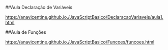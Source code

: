 ##Aula Declaração de Variáveis

https://anavicentine.github.io./JavaScriptBasico/DeclaracaoVariaveis/aula1.html

##Aula de Funções

https://anavicentine.github.io./JavaScriptBasico/Funcoes/funcoes.html
